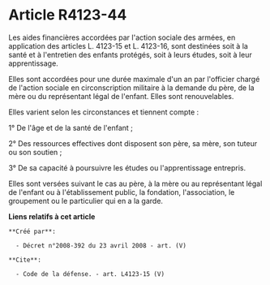 # Article R4123-44

Les aides financières accordées par l'action sociale des armées, en application des articles L. 4123-15 et L. 4123-16, sont
destinées soit à la santé et à l'entretien des enfants protégés, soit à leurs études, soit à leur apprentissage. 

Elles sont accordées pour une durée maximale d'un an par l'officier chargé de l'action sociale en circonscription militaire à
la demande du père, de la mère ou du représentant légal de l'enfant. Elles sont renouvelables. 

Elles varient selon les circonstances et tiennent compte : 

1° De l'âge et de la santé de l'enfant ; 

2° Des ressources effectives dont disposent son père, sa mère, son tuteur ou son soutien ; 

3° De sa capacité à poursuivre les études ou l'apprentissage entrepris. 

Elles sont versées suivant le cas au père, à la mère ou au représentant légal de l'enfant ou à l'établissement public, la
fondation, l'association, le groupement ou le particulier qui en a la garde.

**Liens relatifs à cet article**

	**Créé par**:

	  - Décret n°2008-392 du 23 avril 2008 - art. (V)

	**Cite**:

	  - Code de la défense. - art. L4123-15 (V)
